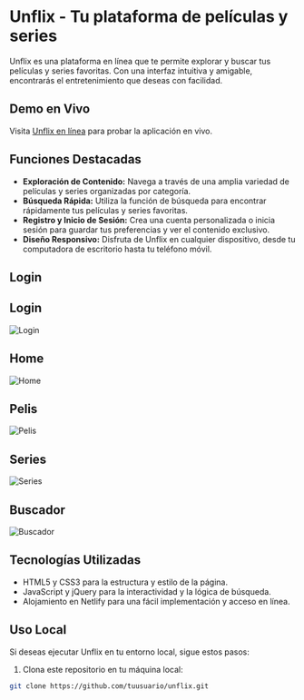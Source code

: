 # Unflix - Tu plataforma de películas y series

Unflix es una plataforma en línea que te permite explorar y buscar tus películas y series favoritas. Con una interfaz intuitiva y amigable, encontrarás el entretenimiento que deseas con facilidad.

## Demo en Vivo

Visita [Unflix en línea](https://unflixapp.netlify.app/) para probar la aplicación en vivo.

## Funciones Destacadas

- **Exploración de Contenido:** Navega a través de una amplia variedad de películas y series organizadas por categoría.
- **Búsqueda Rápida:** Utiliza la función de búsqueda para encontrar rápidamente tus películas y series favoritas.
- **Registro y Inicio de Sesión:** Crea una cuenta personalizada o inicia sesión para guardar tus preferencias y ver el contenido exclusivo.
- **Diseño Responsivo:** Disfruta de Unflix en cualquier dispositivo, desde tu computadora de escritorio hasta tu teléfono móvil.

## Login

## Login

![Login](https://i.imgur.com/JwSzkOK.png=100x)

## Home
![Home](https://i.imgur.com/X6swWAs.png=200x)

## Pelis
![Pelis](https://i.imgur.com/47CeXMf.png=300x)

## Series
![Series](https://i.imgur.com/Nd37sSK.png=300x)

## Buscador
![Buscador](https://i.imgur.com/O2d7iFR.png=300x)


## Tecnologías Utilizadas

- HTML5 y CSS3 para la estructura y estilo de la página.
- JavaScript y jQuery para la interactividad y la lógica de búsqueda.
- Alojamiento en Netlify para una fácil implementación y acceso en línea.

## Uso Local

Si deseas ejecutar Unflix en tu entorno local, sigue estos pasos:

1. Clona este repositorio en tu máquina local:

```bash
git clone https://github.com/tuusuario/unflix.git
